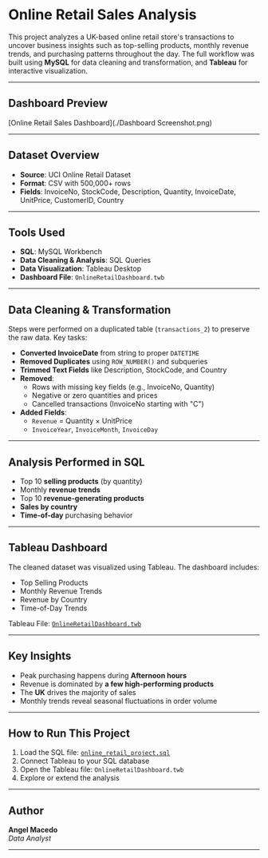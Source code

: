 
# Online Retail Sales Analysis

This project analyzes a UK-based online retail store's transactions to uncover business insights such as top-selling products, monthly revenue trends, and purchasing patterns throughout the day. The full workflow was built using **MySQL** for data cleaning and transformation, and **Tableau** for interactive visualization.

---

## Dashboard Preview

[Online Retail Sales Dashboard](./Dashboard Screenshot.png)

---

## Dataset Overview

- **Source**: UCI Online Retail Dataset
- **Format**: CSV with 500,000+ rows
- **Fields**: InvoiceNo, StockCode, Description, Quantity, InvoiceDate, UnitPrice, CustomerID, Country

---

## Tools Used

- **SQL**: MySQL Workbench
- **Data Cleaning & Analysis**: SQL Queries
- **Data Visualization**: Tableau Desktop
- **Dashboard File**: `OnlineRetailDashboard.twb`

---

## Data Cleaning & Transformation

Steps were performed on a duplicated table (`transactions_2`) to preserve the raw data. Key tasks:

- **Converted InvoiceDate** from string to proper `DATETIME`
- **Removed Duplicates** using `ROW_NUMBER()` and subqueries
- **Trimmed Text Fields** like Description, StockCode, and Country
- **Removed**:
  - Rows with missing key fields (e.g., InvoiceNo, Quantity)
  - Negative or zero quantities and prices
  - Cancelled transactions (InvoiceNo starting with "C")
- **Added Fields**:
  - `Revenue` = Quantity × UnitPrice
  - `InvoiceYear`, `InvoiceMonth`, `InvoiceDay`

---

## Analysis Performed in SQL

- Top 10 **selling products** (by quantity)
- Monthly **revenue trends**
- Top 10 **revenue-generating products**
- **Sales by country**
- **Time-of-day** purchasing behavior

---

## Tableau Dashboard

The cleaned dataset was visualized using Tableau. The dashboard includes:

- Top Selling Products
- Monthly Revenue Trends
- Revenue by Country
- Time-of-Day Trends

Tableau File: [`OnlineRetailDashboard.twb`](./OnlineRetailDashboard.twb)

---

## Key Insights

- Peak purchasing happens during **Afternoon hours**
- Revenue is dominated by **a few high-performing products**
- The **UK** drives the majority of sales
- Monthly trends reveal seasonal fluctuations in order volume

---

## How to Run This Project

1. Load the SQL file: [`online_retail_project.sql`](./online_retail_project.sql)
2. Connect Tableau to your SQL database
3. Open the Tableau file: `OnlineRetailDashboard.twb`
4. Explore or extend the analysis

---

## Author

**Angel Macedo**  
*Data Analyst*

---
